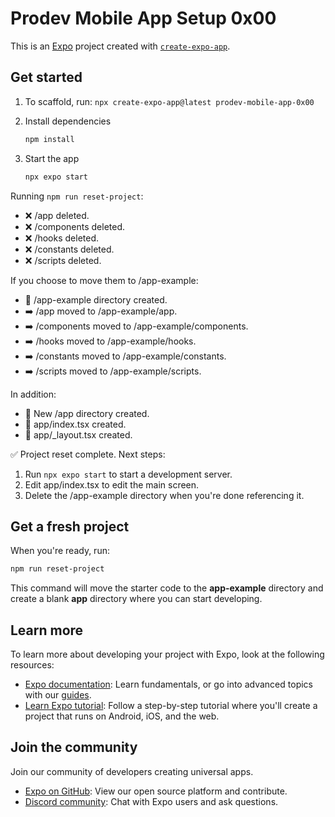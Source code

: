 # Prodev Mobile App Setup 0x00

This is an [Expo](https://expo.dev) project created with [`create-expo-app`](https://www.npmjs.com/package/create-expo-app).

## Get started

1. To scaffold, run:
   `npx create-expo-app@latest prodev-mobile-app-0x00`

2. Install dependencies

   ```bash
   npm install
   ```

3. Start the app

   ```bash
   npx expo start
   ```

Running `npm run reset-project`:

- ❌ /app deleted.
- ❌ /components deleted.
- ❌ /hooks deleted.
- ❌ /constants deleted.
- ❌ /scripts deleted.

If you choose to move them to /app-example:

- 📁 /app-example directory created.
- ➡️ /app moved to /app-example/app.
- ➡️ /components moved to /app-example/components.
- ➡️ /hooks moved to /app-example/hooks.
- ➡️ /constants moved to /app-example/constants.
- ➡️ /scripts moved to /app-example/scripts.

In addition:

- 📁 New /app directory created.
- 📄 app/index.tsx created.
- 📄 app/\_layout.tsx created.

✅ Project reset complete. Next steps:

1. Run `npx expo start` to start a development server.
2. Edit app/index.tsx to edit the main screen.
3. Delete the /app-example directory when you're done referencing it.

## Get a fresh project

When you're ready, run:

```bash
npm run reset-project
```

This command will move the starter code to the **app-example** directory and create a blank **app** directory where you can start developing.

## Learn more

To learn more about developing your project with Expo, look at the following resources:

- [Expo documentation](https://docs.expo.dev/): Learn fundamentals, or go into advanced topics with our [guides](https://docs.expo.dev/guides).
- [Learn Expo tutorial](https://docs.expo.dev/tutorial/introduction/): Follow a step-by-step tutorial where you'll create a project that runs on Android, iOS, and the web.

## Join the community

Join our community of developers creating universal apps.

- [Expo on GitHub](https://github.com/expo/expo): View our open source platform and contribute.
- [Discord community](https://chat.expo.dev): Chat with Expo users and ask questions.
